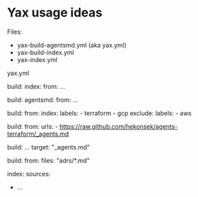 # Yax usage ideas

Files:
- yax-build-agentsmd.yml (aka yax.yml)
- yax-build-index.yml
- yax-index.yml

yax.yml

build:
  index:
    from:
  ...

build:
  agentsmd:
    from:
    ...

build:
  from:
    index:
      labels:
      - terraform
      - gcp
    exclude:
      labels:
      - aws 

build:
  from:
    urls:
      - https://raw.github.com/hekonsek/agents-terraform/_agents.md

build:
  ...
  target: "_agents.md"

build:
  from:
    files: "adrs/*.md"


index:
  sources:
  - ...